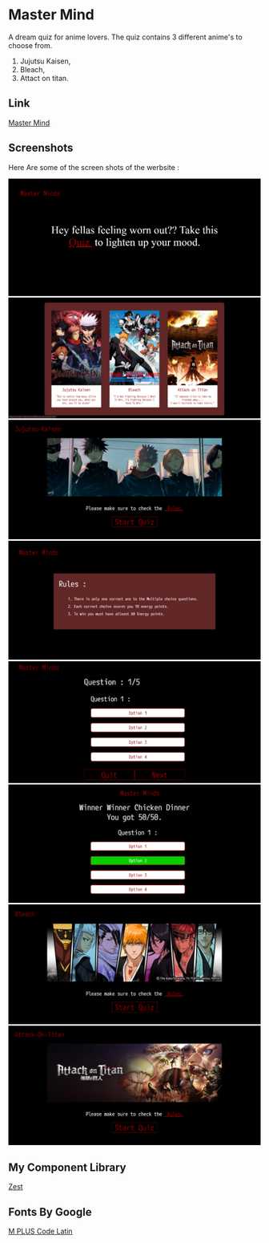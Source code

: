 
# Master Mind

A dream quiz for anime lovers.
The quiz contains 3 different anime's to choose from.
1. Jujutsu Kaisen,
2. Bleach,
3. Attact on titan.


## Link

[Master Mind](https://master-mind-quiz.netlify.app/)

  
## Screenshots

Here Are some of the screen shots of the werbsite :

![App Screenshot](./img/ss1.PNG)
![App Screenshot](./img/ss2.PNG)
![App Screenshot](./img/ss3.PNG)
![App Screenshot](./img/ss4.PNG)
![App Screenshot](./img/ss5.PNG)
![App Screenshot](./img/ss6.PNG)
![App Screenshot](./img/ss7.PNG)
![App Screenshot](./img/ss8.PNG)



## My Component Library

[Zest](https://zest-ui.netlify.app/)



## Fonts By Google 
[M PLUS Code Latin](https://fonts.googleapis.com/css2?family=M+PLUS+Code+Latin&family=Offside&display=swap)